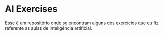 # AI Exercises

Esse é um repositório onde se encontram alguns dos exercícios que eu fiz referente as aulas de inteligência artificial.

